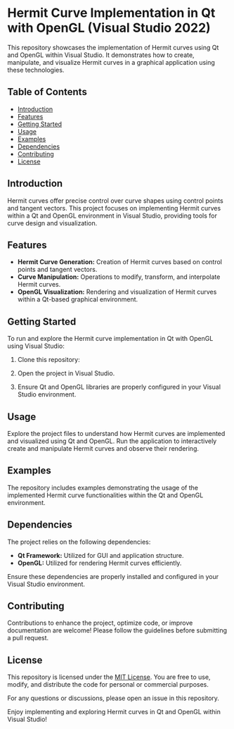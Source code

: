 # Hermit Curve Implementation in Qt with OpenGL (Visual Studio 2022)

This repository showcases the implementation of Hermit curves using Qt and OpenGL within Visual Studio. It demonstrates how to create, manipulate, and visualize Hermit curves in a graphical application using these technologies.

## Table of Contents

- [Introduction](#introduction)
- [Features](#features)
- [Getting Started](#getting-started)
- [Usage](#usage)
- [Examples](#examples)
- [Dependencies](#dependencies)
- [Contributing](#contributing)
- [License](#license)

## Introduction

Hermit curves offer precise control over curve shapes using control points and tangent vectors. This project focuses on implementing Hermit curves within a Qt and OpenGL environment in Visual Studio, providing tools for curve design and visualization.

## Features

- **Hermit Curve Generation:** Creation of Hermit curves based on control points and tangent vectors.
- **Curve Manipulation:** Operations to modify, transform, and interpolate Hermit curves.
- **OpenGL Visualization:** Rendering and visualization of Hermit curves within a Qt-based graphical environment.

## Getting Started

To run and explore the Hermit curve implementation in Qt with OpenGL using Visual Studio:

1. Clone this repository:

2. Open the project in Visual Studio.

3. Ensure Qt and OpenGL libraries are properly configured in your Visual Studio environment.

## Usage

Explore the project files to understand how Hermit curves are implemented and visualized using Qt and OpenGL. Run the application to interactively create and manipulate Hermit curves and observe their rendering.

## Examples

The repository includes examples demonstrating the usage of the implemented Hermit curve functionalities within the Qt and OpenGL environment.

## Dependencies

The project relies on the following dependencies:

- **Qt Framework:** Utilized for GUI and application structure.
- **OpenGL:** Utilized for rendering Hermit curves efficiently.

Ensure these dependencies are properly installed and configured in your Visual Studio environment.

## Contributing

Contributions to enhance the project, optimize code, or improve documentation are welcome! Please follow the guidelines before submitting a pull request.

## License

This repository is licensed under the [MIT License](LICENSE). You are free to use, modify, and distribute the code for personal or commercial purposes.

For any questions or discussions, please open an issue in this repository.

Enjoy implementing and exploring Hermit curves in Qt and OpenGL within Visual Studio!
